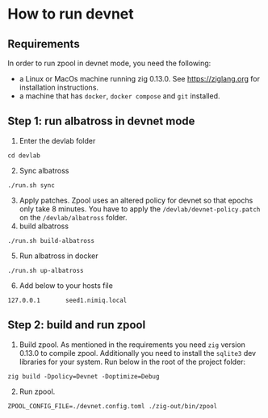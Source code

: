 # How to run devnet

## Requirements
In order to run zpool in devnet mode, you need the following:
* a Linux or MacOs machine running zig 0.13.0. See https://ziglang.org for installation instructions.
* a machine that has `docker`, `docker compose` and `git` installed.

## Step 1: run albatross in devnet mode 
1. Enter the devlab folder 
```
cd devlab
```
2. Sync albatross 
```
./run.sh sync
```
3. Apply patches. Zpool uses an altered policy for devnet so that epochs only take 8 minutes. You have to apply the `/devlab/devnet-policy.patch` on the `/devlab/albatross` folder. 
4. build albatross 
```
./run.sh build-albatross
```
5. Run albatross in docker 
```
./run.sh up-albatross
```
6. Add below to your hosts file
```
127.0.0.1       seed1.nimiq.local
```

## Step 2: build and run zpool
1. Build zpool. As mentioned in the requirements you need `zig` version 0.13.0 to compile zpool. Additionally you need to install the `sqlite3` dev libraries for your system. Run below in the root of the project folder:
```
zig build -Dpolicy=Devnet -Doptimize=Debug
```
2. Run zpool.
```
ZPOOL_CONFIG_FILE=./devnet.config.toml ./zig-out/bin/zpool
```